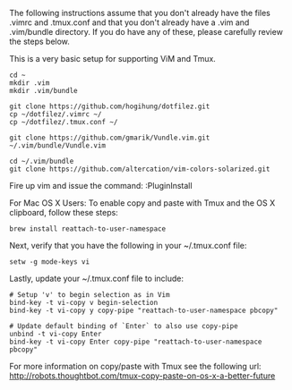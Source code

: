The following instructions assume that you don't already have the files .vimrc and .tmux.conf and that you don't already have a .vim and .vim/bundle directory.  If you do have any of these, please carefully review the steps below.

This is a very basic setup for supporting ViM and Tmux.

```
cd ~
mkdir .vim
mkdir .vim/bundle

git clone https://github.com/hogihung/dotfilez.git
cp ~/dotfilez/.vimrc ~/
cp ~/dotfilez/.tmux.conf ~/

git clone https://github.com/gmarik/Vundle.vim.git ~/.vim/bundle/Vundle.vim

cd ~/.vim/bundle
git clone https://github.com/altercation/vim-colors-solarized.git
```

Fire up vim and issue the command:  :PluginInstall


For Mac OS X Users:
To enable copy and paste with Tmux and the OS X clipboard, follow these steps:

```
brew install reattach-to-user-namespace
```

Next, verify that you have the following in your ~/.tmux.conf file:
```
setw -g mode-keys vi
```

Lastly, update your ~/.tmux.conf file to include:
```
# Setup 'v' to begin selection as in Vim
bind-key -t vi-copy v begin-selection
bind-key -t vi-copy y copy-pipe "reattach-to-user-namespace pbcopy"

# Update default binding of `Enter` to also use copy-pipe
unbind -t vi-copy Enter
bind-key -t vi-copy Enter copy-pipe "reattach-to-user-namespace pbcopy"
```

For more information on copy/paste with Tmux see the following url:
http://robots.thoughtbot.com/tmux-copy-paste-on-os-x-a-better-future
